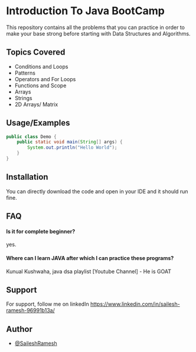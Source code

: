 # Introduction To Java BootCamp

This repository contains all the problems that you can practice in order to make your base strong before starting with Data Structures and Algorithms.


## Topics Covered

- Conditions and Loops
- Patterns
- Operators and For Loops
- Functions and Scope
- Arrays
- Strings
- 2D Arrays/ Matrix



## Usage/Examples

```java
public class Demo {
    public static void main(String[] args) {
        System.out.println("Hello World");
    }   
}
```


## Installation

You can directly download the code and open in your IDE and it should run fine.


    
## FAQ

#### Is it for complete beginner?

yes.

#### Where can I learn JAVA after which I can practice these programs?

Kunual Kushwaha, java dsa playlist [Youtube Channel] - He is GOAT


## Support

For support, follow me on linkedIn https://www.linkedin.com/in/sailesh-ramesh-96991b13a/


## Author

- [@SaileshRamesh](https://github.com/SaileshRamesh)

